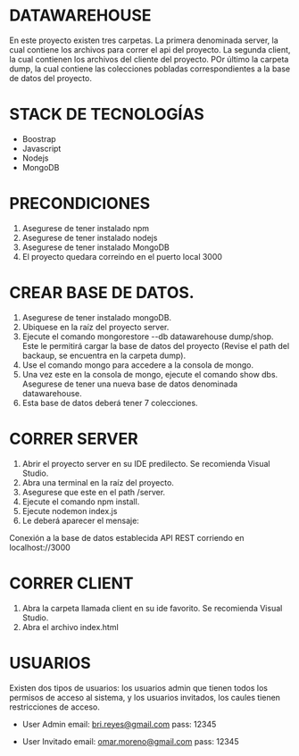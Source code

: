 # DATAWAREHOUSE

En este proyecto existen tres carpetas. La primera denominada server, la cual contiene los archivos para correr el api del proyecto. La segunda client, la cual contienen los archivos del cliente del proyecto. POr último la carpeta dump, la cual contiene las colecciones pobladas correspondientes a la base de datos del proyecto.

# STACK DE TECNOLOGÍAS
+ Boostrap
+ Javascript
+ Nodejs
+ MongoDB

# PRECONDICIONES
1. Asegurese de tener instalado npm
2. Asegurese de tener instalado nodejs
3. Asegurese de tener instalado MongoDB
4. El proyecto quedara correindo en el puerto local 3000

# CREAR BASE DE DATOS.
1. Asegurese de tener instalado mongoDB.
2. Ubiquese en la raíz del proyecto server.
3. Ejecute el comando mongorestore --db datawarehouse dump/shop. Este le permitirá cargar la base de datos del proyecto (Revise el path del backaup, se encuentra en la carpeta dump).
4. Use el comando mongo para accedere a la consola de mongo.
5. Una vez este en la consola de mongo, ejecute el comando show dbs. Asegurese de tener una nueva base de datos denominada datawarehouse.
6. Esta base de datos deberá tener 7 colecciones.

# CORRER SERVER
1. Abrir el proyecto server en su IDE predilecto. Se recomienda Visual Studio.
2. Abra una terminal en la raíz del proyecto.
3. Asegurese que este en el path /server.
4. Ejecute el comando npm install.
5. Ejecute nodemon index.js
6. Le deberá aparecer el mensaje: 

Conexión a la base de datos establecida
API REST corriendo en localhost://3000

# CORRER CLIENT
1. Abra la carpeta llamada client en su ide favorito. Se recomienda Visual Studio.
2. Abra el archivo index.html

# USUARIOS

Existen dos tipos de usuarios: los usuarios admin que tienen todos los permisos de acceso al sistema, y los usuarios invitados, los caules tienen restricciones de acceso.


+ User Admin
email: bri.reyes@gmail.com
pass: 12345

+ User Invitado
email: omar.moreno@gmail.com
pass: 12345

